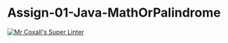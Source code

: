 # Assign-01-Java-MathOrPalindrome
[![Mr Coxall's Super Linter](https://github.com/ICS4U-Programming-NoahS/Assign-01-Java-MathOrPalindrome/workflows/Mr%20Coxall's%20Super%20Linter/badge.svg)](https://github.com/ICS4U-Programming-NoahS/Assign-01-Java-MathOrPalindrome/actions/)
